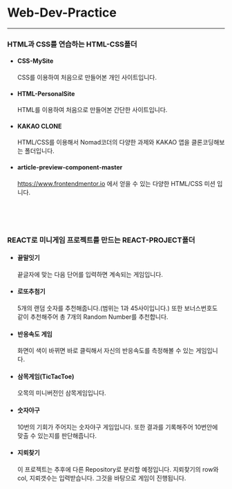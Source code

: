 # Web-Dev-Practice

-----------------------------------
### HTML과 CSS를 연습하는 HTML-CSS폴더
* #### CSS-MySite
    CSS를 이용하여 처음으로 만들어본 개인 사이트입니다.
*  #### HTML-PersonalSite
    HTML를 이용하여 처음으로 만들어본 간단한 사이트입니다.
*  #### KAKAO CLONE
    HTML/CSS를 이용해서 Nomad코더의 다양한 과제와 KAKAO 앱을 클론코딩해보는 폴더입니다.
*  #### article-preview-component-master
    https://www.frontendmentor.io 에서 얻을 수 있는 다양한 HTML/CSS 미션 입니다. 
    
 <br />     
 <br />   
 <br />   
    
### REACT로 미니게임 프로젝트를 만드는 REACT-PROJECT폴더
* #### 끝말잇기
    끝글자에 맞는 다음 단어를 입력하면 계속되는 게임입니다. 
*  #### 로또추첨기
    5개의 랜덤 숫자를 추천해줍니다.(범위는 1과 45사이입니다.) 또한 보너스번호도 같이 추천해주어 총 7개의 Random Number를 추천합니다.
*  #### 반응속도 게임
    화면이 색이 바뀌면 바로 클릭해서 자신의 반응속도를 측정해볼 수 있는 게임입니다. 
*  #### 삼목게임(TicTacToe)
    오목의 미니버전인 삼목게임입니다.
*  #### 숫자야구
    10번의 기회가 주어지는 숫자야구 게임입니다. 또한 결과를 기록해주어 10번안에 맞출 수 있는지를 판단해줍니다.
*  #### 지뢰찾기
    이 프로젝트는 추후에 다른 Repository로 분리할 예정입니다. 지뢰찾기의 row와 col, 지뢰갯수는 입력받습니다. 그것을 바탕으로 게임이 진행됩니다.








